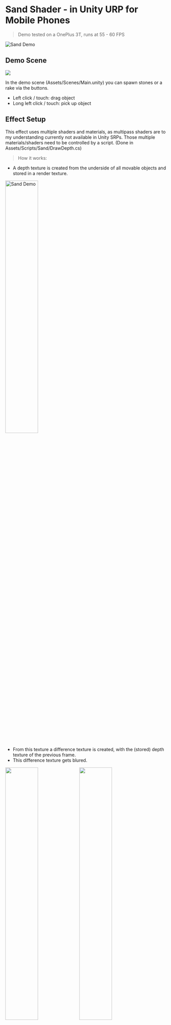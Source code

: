 


# Sand Shader - in Unity URP for Mobile Phones

> Demo tested on a OnePlus 3T, runs at 55 - 60 FPS

<img src="http://theodorknab.com/wp-content/uploads/2020/09/Sand_Texture_Example.png" title="Sand Demo" alt="Sand Demo">


## Demo Scene
![](https://github.com/TheodorKnab/Sand-Shader-Unity-URP-for-Mobile/blob/master/Documentation/SandDemo.gif)

In the demo scene (Assets/Scenes/Main.unity) you can spawn stones or a rake via the buttons. 
* Left click / touch: drag object
* Long left click / touch: pick up object

## Effect Setup
This effect uses multiple shaders and materials, as multipass shaders are to my understanding currently not available in Unity SRPs.
Those multiple materials/shaders need to be controlled by a script. (Done in Assets/Scripts/Sand/DrawDepth.cs)
> How it works:

* A depth texture is created from the underside of all movable objects and stored in a render texture.

<img src="http://theodorknab.com/wp-content/uploads/2020/09/Depth_Texture.png" title="Sand Demo" alt="Sand Demo" width=45%>

* From this texture a difference texture is created, with the (stored) depth texture of the previous frame.
* This difference texture gets blured.

<img src='http://theodorknab.com/wp-content/uploads/2020/09/Difference_Texture.png' width=45%> <img src='http://theodorknab.com/wp-content/uploads/2020/09/Difference_Texture_blured.png' width = 45%>


* The blured difference texture now gets subtracted from the existing **sand depth texture**.
* The depth texture from the beginning gets added to the **sand depth texture**. 

**This texture is saved as the new sand depth texture.**

* The texture gets blured again. This texture is then used by the actual sand shader.

<img src='http://theodorknab.com/wp-content/uploads/2020/09/Depth_Texture_processed.png' width=45%> <img src='http://theodorknab.com/wp-content/uploads/2020/09/Depth_Texture_processed_blured.png' width=45%>

* The actual sand shader uses the depth map to modify the **normals** of the material. No actual displacement of the geometry happens. 
<img src="http://theodorknab.com/wp-content/uploads/2020/09/Sand_Texture_Example.png">

## License

[![License](http://img.shields.io/:license-mit-blue.svg?style=flat-square)](http://badges.mit-license.org)

- **[MIT license](http://opensource.org/licenses/mit-license.php)**
